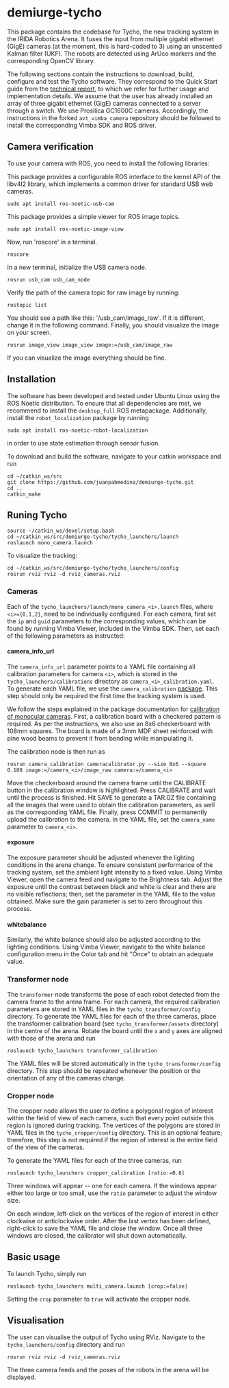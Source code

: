 # demiurge-tycho
This package contains the codebase for Tycho, the new tracking system in the IRIDA Robotics Arena. It fuses the input from multiple gigabit ethernet (GigE) cameras (at the moment, this is hard-coded to 3) using an unscented Kalman filter (UKF). The robots are detected using ArUco markers and the corresponding OpenCV library.

The following sections contain the instructions to download, build, configure and test the Tycho software. They correspond to the Quick Start guide from the [technical report](https://iridia.ulb.ac.be/IridiaTrSeries/link/IridiaTr2022-009.pdf), to which we refer for further usage and implementation details. We assume that the user has already installed an array of three gigabit ethernet (GigE) cameras connected to a server through a switch. We use Prosilica GC1600C cameras. Accordingly, the instructions in the forked `avt_vimba_camera` repository should be followed to install the corresponding Vimba SDK and ROS driver.

## Camera verification
To use your camera with ROS, you need to install the following libraries:

This package provides a configurable ROS interface to the kernel API of the libv4l2 library, which implements a common driver for standard USB web cameras. 
```
sudo apt install ros-noetic-usb-cam
```
This package provides a simple viewer for ROS image topics.
```
sudo apt install ros-noetic-image-view
```
Now, run 'roscore' in a terminal.
```
roscore
```
In a new terminal, initialize the USB camera node.
```
rosrun usb_cam usb_cam_node
```
Verify the path of the camera topic for raw image by running: 
```
rostopic list
```
You should see a path like this: '/usb_cam/image_raw'. If it is different, change it in the following command.
Finally, you should visualize the image on your screen.
```
rosrun image_view image_view image:=/usb_cam/image_raw
```
If you can visualize the image everything should be fine. 

## Installation
The software has been developed and tested under Ubuntu Linux using the ROS Noetic distribution. To ensure that all dependencies are met, we recommend to install the `desktop_full` ROS metapackage. Additionally, install the `robot_localization` package by running
```
sudo apt install ros-noetic-robot-localization
```
in order to use state estimation through sensor fusion.

To download and build the software, navigate to your catkin workspace and run
```
cd ~/catkin_ws/src
git clone https://github.com/juanpabmedina/demiurge-tycho.git
cd ..
catkin_make
```

## Runing Tycho
```
source ~/catkin_ws/devel/setup.bash
cd ~/catkin_ws/src/demiurge-tycho/tycho_launchers/launch
roslaunch mono_camera.launch 
```
To visualize the tracking:
```
cd ~/catkin_ws/src/demiurge-tycho/tycho_launchers/config
rosrun rviz rviz -d rviz_cameras.rviz
```

<!-- ## Configuration
Before attempting to run Tycho for the first time, three components must be configured: the cameras, the `transformer` node and the `cropper` node. -->

### Cameras
Each of the `tycho_launchers/launch/mono_camera_<i>.launch` files, where `<i>={0,1,2}`, need to be individually configured. For each camera, first set the `ip` and `guid` parameters to the corresponding values, which can be found by running Vimba Viewer, included in the Vimba SDK. Then, set each of the following parameters as instructed:

#### camera_info_url
The `camera_info_url` parameter points to a YAML file containing all calibration parameters for camera `<i>`, which is stored in the `tycho_launchers/calibrations` directory as `camera_<i>_calibration.yaml`. To generate each YAML file, we use the `camera_calibration` [package](http://wiki.ros.org/camera_calibration). This step should only be required the first time the tracking system is used.

We follow the steps explained in the package documentation for [calibration of monocular cameras](https://wiki.ros.org/camera_calibration/Tutorials/MonocularCalibration). First, a calibration board with a checkered pattern is required. As per the instructions, we also use an 8x6 checkerboard with 108mm squares. The board is made of a 3mm MDF sheet reinforced with pine wood beams to prevent it from bending while manipulating it.

The calibration node is then run as
```
rosrun camera_calibration cameracalibrator.py --size 8x6 --square 0.108 image:=/camera_<i>/image_raw camera:=/camera_<i>
```
Move the checkerboard around the camera frame until the CALIBRATE button in the calibration window is highlighted. Press CALIBRATE and wait until the process is finished. Hit SAVE to generate a TAR.GZ file containing all the images that were used to obtain the calibration parameters, as well as the corresponding YAML file. Finally, press COMMIT to permanently upload the calibration to the camera. In the YAML file, set the `camera_name` parameter to `camera_<i>`.

#### exposure
The exposure parameter should be adjusted whenever the lighting conditions in the arena change. To ensure consistent performance of the tracking system, set the ambient light intensity to a fixed value. Using Vimba Viewer, open the camera feed and navigate to the Brightness tab. Adjust the exposure until the contrast between black and white is clear and there are no visible reflections; then, set the parameter in the YAML file to the value obtained. Make sure the gain parameter is set to zero throughout this process.

#### whitebalance
Similarly, the white balance should also be adjusted according to the lighting conditions. Using Vimba Viewer, navigate to the white balance configuration menu in the Color tab and hit "Once" to obtain an adequate value.

### Transformer node
The `transformer` node transforms the pose of each robot detected from the camera frame to the arena frame. For each camera, the required calibration parameters are stored in YAML files in the `tycho_transformer/config` directory. To generate the YAML files for each of the three cameras, place the transformer calibration board (see `tycho_transformer/assets` directory) in the centre of the arena. Rotate the board until the `x` and `y` axes are aligned with those of the arena and run
```
roslaunch tycho_launchers transformer_calibration
```
The YAML files will be stored automatically in the `tycho_transformer/config` directory. This step should be repeated whenever the position or the orientation of any of the cameras change.
 
### Cropper node
The cropper node allows the user to define a polygonal region of interest within the field of view of each camera, such that every point outside this region is ignored during tracking. The vertices of the polygons are stored in YAML files in the `tycho_cropper/config` directory. This is an optional feature; therefore, this step is not required if the region of interest is the entire field of the view of the cameras.

To generate the YAML files for each of the three cameras, run
```
roslaunch tycho_launchers cropper_calibration [ratio:=0.8]	
```
Three windows will appear -- one for each camera. If the windows appear either too large or too small, use the `ratio` parameter to adjust the window size.

On each window, left-click on the vertices of the region of interest in either clockwise or anticlockwise order. After the last vertex has been defined, right-click to save the YAML file and close the window. Once all three windows are closed, the calibrator will shut down automatically.

## Basic usage
To launch Tycho, simply run
```
roslaunch tycho_launchers multi_camera.launch [crop:=false]
```
Setting the `crop` parameter to `true` will activate the cropper node.

## Visualisation
The user can visualise the output of Tycho using RViz. Navigate to the `tycho_launchers/config` directory and run
```
rosrun rviz rviz -d rviz_cameras.rviz
```
The three camera feeds and the poses of the robots in the arena will be displayed.
